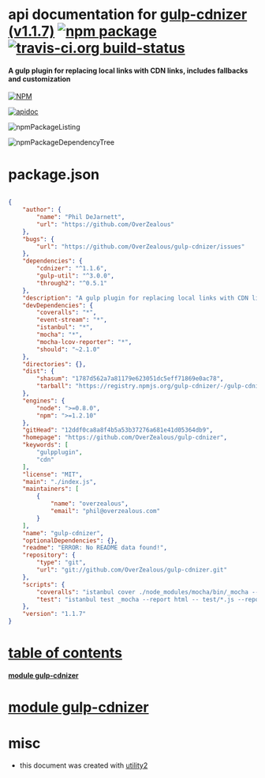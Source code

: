 # api documentation for  [gulp-cdnizer (v1.1.7)](https://github.com/OverZealous/gulp-cdnizer)  [![npm package](https://img.shields.io/npm/v/npmdoc-gulp-cdnizer.svg?style=flat-square)](https://www.npmjs.org/package/npmdoc-gulp-cdnizer) [![travis-ci.org build-status](https://api.travis-ci.org/npmdoc/node-npmdoc-gulp-cdnizer.svg)](https://travis-ci.org/npmdoc/node-npmdoc-gulp-cdnizer)
#### A gulp plugin for replacing local links with CDN links, includes fallbacks and customization

[![NPM](https://nodei.co/npm/gulp-cdnizer.png?downloads=true)](https://www.npmjs.com/package/gulp-cdnizer)

[![apidoc](https://npmdoc.github.io/node-npmdoc-gulp-cdnizer/build/screenCapture.buildNpmdoc.browser._2Fhome_2Ftravis_2Fbuild_2Fnpmdoc_2Fnode-npmdoc-gulp-cdnizer_2Ftmp_2Fbuild_2Fapidoc.html.png)](https://npmdoc.github.io/node-npmdoc-gulp-cdnizer/build/apidoc.html)

![npmPackageListing](https://npmdoc.github.io/node-npmdoc-gulp-cdnizer/build/screenCapture.npmPackageListing.svg)

![npmPackageDependencyTree](https://npmdoc.github.io/node-npmdoc-gulp-cdnizer/build/screenCapture.npmPackageDependencyTree.svg)



# package.json

```json

{
    "author": {
        "name": "Phil DeJarnett",
        "url": "https://github.com/OverZealous"
    },
    "bugs": {
        "url": "https://github.com/OverZealous/gulp-cdnizer/issues"
    },
    "dependencies": {
        "cdnizer": "^1.1.6",
        "gulp-util": "^3.0.0",
        "through2": "^0.5.1"
    },
    "description": "A gulp plugin for replacing local links with CDN links, includes fallbacks and customization",
    "devDependencies": {
        "coveralls": "*",
        "event-stream": "*",
        "istanbul": "*",
        "mocha": "*",
        "mocha-lcov-reporter": "*",
        "should": "~2.1.0"
    },
    "directories": {},
    "dist": {
        "shasum": "1787d562a7a81179e623051dc5eff71869e0ac78",
        "tarball": "https://registry.npmjs.org/gulp-cdnizer/-/gulp-cdnizer-1.1.7.tgz"
    },
    "engines": {
        "node": ">=0.8.0",
        "npm": ">=1.2.10"
    },
    "gitHead": "12ddf0ca8a8f4b5a53b37276a681e41d05364db9",
    "homepage": "https://github.com/OverZealous/gulp-cdnizer",
    "keywords": [
        "gulpplugin",
        "cdn"
    ],
    "license": "MIT",
    "main": "./index.js",
    "maintainers": [
        {
            "name": "overzealous",
            "email": "phil@overzealous.com"
        }
    ],
    "name": "gulp-cdnizer",
    "optionalDependencies": {},
    "readme": "ERROR: No README data found!",
    "repository": {
        "type": "git",
        "url": "git://github.com/OverZealous/gulp-cdnizer.git"
    },
    "scripts": {
        "coveralls": "istanbul cover ./node_modules/mocha/bin/_mocha --report lcovonly -- -R spec && cat ./coverage/lcov.info | ./node_modules/coveralls/bin/coveralls.js && rm -rf ./coverage",
        "test": "istanbul test _mocha --report html -- test/*.js --reporter spec"
    },
    "version": "1.1.7"
}
```



# <a name="apidoc.tableOfContents"></a>[table of contents](#apidoc.tableOfContents)

#### [module gulp-cdnizer](#apidoc.module.gulp-cdnizer)



# <a name="apidoc.module.gulp-cdnizer"></a>[module gulp-cdnizer](#apidoc.module.gulp-cdnizer)



# misc
- this document was created with [utility2](https://github.com/kaizhu256/node-utility2)
